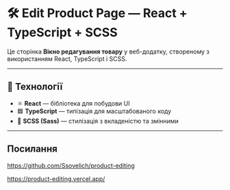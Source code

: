 # 🛠️ Edit Product Page — React + TypeScript + SCSS

Це сторінка **Вікно редагування товару** у веб-додатку, створеному з використанням React, TypeScript і SCSS.

---

## 🔧 Технології

- ⚛️ **React** — бібліотека для побудови UI
- 🟦 **TypeScript** — типізація для масштабованого коду
- 🎨 **SCSS (Sass)** — стилізація з вкладеністю та змінними

---

## Посилання

https://github.com/Ssovelich/product-editing

https://product-editing.vercel.app/